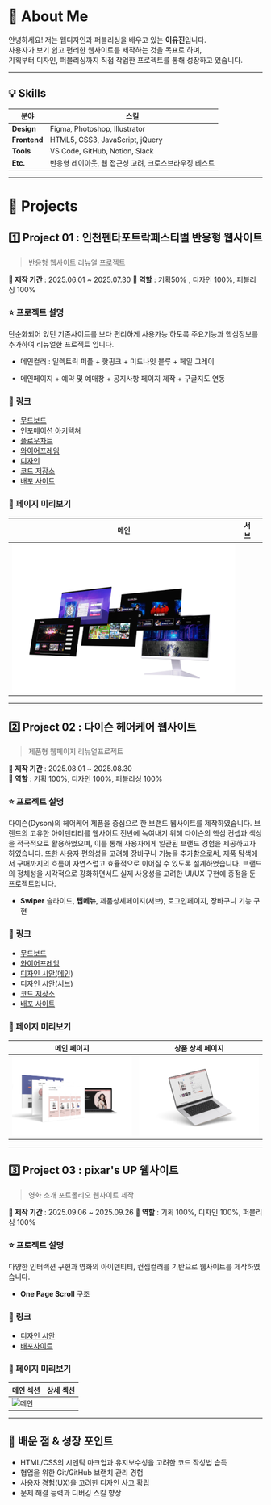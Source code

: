 # 👋 About Me
안녕하세요! 저는 웹디자인과 퍼블리싱을 배우고 있는 **이유진**입니다.  
사용자가 보기 쉽고 편리한 웹사이트를 제작하는 것을 목표로 하며,  
기획부터 디자인, 퍼블리싱까지 직접 작업한 프로젝트를 통해 성장하고 있습니다.  

---

## 💡 Skills

| 분야 | 스킬 |
|-----|------|
| **Design** | Figma, Photoshop, Illustrator |
| **Frontend** | HTML5, CSS3, JavaScript, jQuery |
| **Tools** | VS Code, GitHub, Notion, Slack |
| **Etc.** | 반응형 레이아웃, 웹 접근성 고려, 크로스브라우징 테스트 |

---

# 💼 Projects

## 1️⃣ Project 01 : 인천펜타포트락페스티벌 반응형 웹사이트
> 반응형 웹사이트 리뉴얼 프로젝트

**📆 제작 기간** : 2025.06.01 ~ 2025.07.30
**🧑 역할** : 기획50% , 디자인 100%, 퍼블리싱 100% 

### ⭐ 프로젝트 설명
단순화되어 있던 기존사이트를 보다 편리하게 사용가능 하도록
주요기능과 핵심정보를 추가하여 리뉴얼한 프로젝트 입니다.

- 메인컬러 : 일렉트릭 퍼플 + 핫핑크 + 미드나잇 블루 + 페일 그레이

- 메인페이지 + 예약 및 예매창 + 공지사항 페이지 제작 + 구글지도 연동 

### 🚀 링크
- [무드보드](https://www.figma.com/proto/YXgLbo9G55u14hgSPqYRKF/-%EA%B7%B8%EB%A6%B0%EC%95%84%ED%8A%B8-%EC%9D%B8%EC%B2%9C%ED%8E%9C%ED%83%80%ED%8F%AC%ED%8A%B8%EB%9D%BD%ED%8E%98%EC%8A%A4%ED%8B%B0%EB%B2%8C_%ED%94%84%EB%A1%9C%EC%A0%9D%ED%8A%B81?node-id=39-25&t=2VvaSvF339vuLiNH-1)
- [인포메이션 아키텍쳐](https://www.figma.com/proto/YXgLbo9G55u14hgSPqYRKF/-%EA%B7%B8%EB%A6%B0%EC%95%84%ED%8A%B8-%EC%9D%B8%EC%B2%9C%ED%8E%9C%ED%83%80%ED%8F%AC%ED%8A%B8%EB%9D%BD%ED%8E%98%EC%8A%A4%ED%8B%B0%EB%B2%8C_%ED%94%84%EB%A1%9C%EC%A0%9D%ED%8A%B81?node-id=670-428&t=2VvaSvF339vuLiNH-1)
- [플로우차트](https://www.figma.com/proto/YXgLbo9G55u14hgSPqYRKF/-%EA%B7%B8%EB%A6%B0%EC%95%84%ED%8A%B8-%EC%9D%B8%EC%B2%9C%ED%8E%9C%ED%83%80%ED%8F%AC%ED%8A%B8%EB%9D%BD%ED%8E%98%EC%8A%A4%ED%8B%B0%EB%B2%8C_%ED%94%84%EB%A1%9C%EC%A0%9D%ED%8A%B81?node-id=216-517&t=2VvaSvF339vuLiNH-1)
- [와이어프레임](https://www.figma.com/proto/YXgLbo9G55u14hgSPqYRKF/-%EA%B7%B8%EB%A6%B0%EC%95%84%ED%8A%B8-%EC%9D%B8%EC%B2%9C%ED%8E%9C%ED%83%80%ED%8F%AC%ED%8A%B8%EB%9D%BD%ED%8E%98%EC%8A%A4%ED%8B%B0%EB%B2%8C_%ED%94%84%EB%A1%9C%EC%A0%9D%ED%8A%B81?node-id=254-1059&t=2VvaSvF339vuLiNH-1)
- [디자인](https://www.figma.com/proto/YXgLbo9G55u14hgSPqYRKF/-%EA%B7%B8%EB%A6%B0%EC%95%84%ED%8A%B8-%EC%9D%B8%EC%B2%9C%ED%8E%9C%ED%83%80%ED%8F%AC%ED%8A%B8%EB%9D%BD%ED%8E%98%EC%8A%A4%ED%8B%B0%EB%B2%8C_%ED%94%84%EB%A1%9C%EC%A0%9D%ED%8A%B81?node-id=393-1107&t=2VvaSvF339vuLiNH-1)
- [코드 저장소](https://github.com/YJ0201/portfolio2025/tree/main/project001)
- [배포 사이트](https://yj0201.github.io/portfolio2025/project001/layout.html)

### 👀 페이지 미리보기
| 메인 | 서브 | |
|-----|------|--|
| ![메인](project01_mockup.png) |

---

## 2️⃣ Project 02 : 다이슨 헤어케어 웹사이트
> 제품형 웹페이지 리뉴얼프로젝트

**📆 제작 기간** : 2025.08.01 ~ 2025.08.30  
**🧑 역할** : 기획 100%, 디자인 100%, 퍼블리싱 100%

### ⭐ 프로젝트 설명
다이슨(Dyson)의 헤어케어 제품을 중심으로 한 브랜드 웹사이트를 제작하였습니다.
브랜드의 고유한 아이덴티티를 웹사이트 전반에 녹여내기 위해 다이슨의 핵심 컨셉과 색상을 적극적으로 활용하였으며,
이를 통해 사용자에게 일관된 브랜드 경험을 제공하고자 하였습니다. 또한 사용자 편의성을 고려해 장바구니 기능을 추가함으로써,
제품 탐색에서 구매까지의 흐름이 자연스럽고 효율적으로 이어질 수 있도록 설계하였습니다.
브랜드의 정체성을 시각적으로 강화하면서도 실제 사용성을 고려한 UI/UX 구현에 중점을 둔 프로젝트입니다.

- **Swiper** 슬라이드, **탭메뉴**, 제품상세페이지(서브), 로그인페이지, 장바구니 기능 구현

### 🚀 링크
- [무드보드](https://www.figma.com/proto/oO8yfyEfvP0VJYAikoJGLl/-%EA%B7%B8%EB%A6%B0%EC%95%84%ED%8A%B8-%EB%8B%A4%EC%9D%B4%EC%8A%A8_%ED%94%84%EB%A1%9C%EC%A0%9D%ED%8A%B82?node-id=28-7&t=IUIBkvGtfckz9jJ7-1)
- [와이어프레임](https://www.figma.com/proto/oO8yfyEfvP0VJYAikoJGLl/-%EA%B7%B8%EB%A6%B0%EC%95%84%ED%8A%B8-%EB%8B%A4%EC%9D%B4%EC%8A%A8_%ED%94%84%EB%A1%9C%EC%A0%9D%ED%8A%B82?node-id=106-102&t=IUIBkvGtfckz9jJ7-1)
- [디자인 시안(메인)](https://www.figma.com/proto/oO8yfyEfvP0VJYAikoJGLl/-%EA%B7%B8%EB%A6%B0%EC%95%84%ED%8A%B8-%EB%8B%A4%EC%9D%B4%EC%8A%A8_%ED%94%84%EB%A1%9C%EC%A0%9D%ED%8A%B82?node-id=537-112&t=IUIBkvGtfckz9jJ7-1)
- [디자인 시안(서브)](https://www.figma.com/proto/oO8yfyEfvP0VJYAikoJGLl/-%EA%B7%B8%EB%A6%B0%EC%95%84%ED%8A%B8-%EB%8B%A4%EC%9D%B4%EC%8A%A8_%ED%94%84%EB%A1%9C%EC%A0%9D%ED%8A%B82?node-id=1-4&t=IUIBkvGtfckz9jJ7-1)
- [코드 저장소](https://github.com/YJ0201/portfolio2025/tree/main/project002)
- [배포 사이트](https://yj0201.github.io/portfolio2025/project002/)

### 👀 페이지 미리보기
| 메인 페이지 | 상품 상세 페이지 |
|------------|----------------|
| ![메인](main_mockup_dyson.png) | ![상품](center_mockup_dyson.png) |

---

## 3️⃣ Project 03 : pixar's UP 웹사이트 
> 영화 소개 포트폴리오 웹사이트 제작

**📆 제작 기간** : 2025.09.06 ~ 2025.09.26
**🧑 역할** : 기획 100%, 디자인 100%, 퍼블리싱 100%

### ⭐ 프로젝트 설명
다양한 인터랙션 구현과 영화의 아이덴티티,
컨셉컬러를 기반으로 웹사이트를 제작하였습니다.

- **One Page Scroll** 구조

### 🚀 링크
- [디자인 시안](https://www.figma.com/proto/561zaSyv2LPGIUoeyut8Go/-%EA%B7%B8%EB%A6%B0%EC%95%84%ED%8A%B8-PIXAR_UP_%ED%94%84%EB%A1%9C%EC%A0%9D%ED%8A%B83?node-id=200-593&t=BmWGQ0i2ngzcwSNb-1)
- [배포사이트](https://yj0201.github.io/portfolio2025/project003/)

### 👀 페이지 미리보기
| 메인 섹션 | 상세 섹션 |
|----------|-----------|
| ![메인](이미지주소) | 

---

## 🎯 배운 점 & 성장 포인트
- HTML/CSS의 시멘틱 마크업과 유지보수성을 고려한 코드 작성법 습득
- 협업을 위한 Git/GitHub 브랜치 관리 경험
- 사용자 경험(UX)을 고려한 디자인 사고 확립
- 문제 해결 능력과 디버깅 스킬 향상

